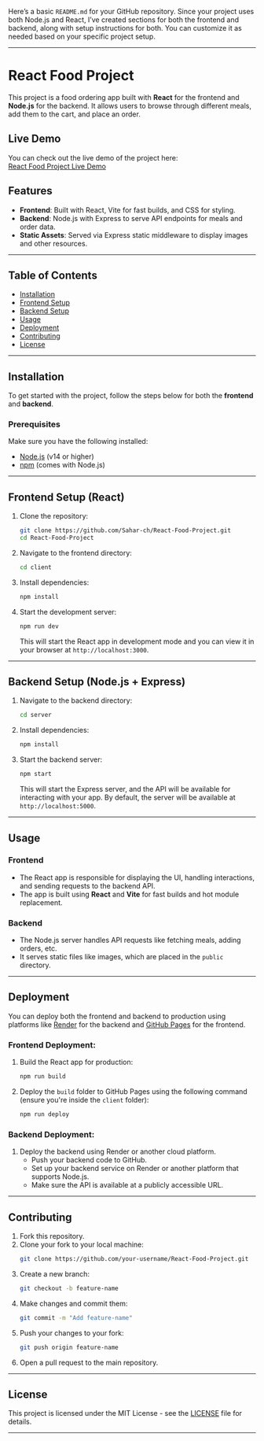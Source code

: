 Here’s a basic `README.md` for your GitHub repository. Since your project uses both Node.js and React, I’ve created sections for both the frontend and backend, along with setup instructions for both. You can customize it as needed based on your specific project setup.

---

# React Food Project

This project is a food ordering app built with **React** for the frontend and **Node.js** for the backend. It allows users to browse through different meals, add them to the cart, and place an order.

## Live Demo

You can check out the live demo of the project here:  
[React Food Project Live Demo](https://sahar-ch.github.io/React-Food-Project/)

## Features

- **Frontend**: Built with React, Vite for fast builds, and CSS for styling.
- **Backend**: Node.js with Express to serve API endpoints for meals and order data.
- **Static Assets**: Served via Express static middleware to display images and other resources.

---

## Table of Contents

- [Installation](#installation)
- [Frontend Setup](#frontend-setup)
- [Backend Setup](#backend-setup)
- [Usage](#usage)
- [Deployment](#deployment)
- [Contributing](#contributing)
- [License](#license)

---

## Installation

To get started with the project, follow the steps below for both the **frontend** and **backend**.

### Prerequisites

Make sure you have the following installed:

- [Node.js](https://nodejs.org/) (v14 or higher)
- [npm](https://www.npmjs.com/) (comes with Node.js)

---

## Frontend Setup (React)

1. Clone the repository:

   ```bash
   git clone https://github.com/Sahar-ch/React-Food-Project.git
   cd React-Food-Project
   ```

2. Navigate to the frontend directory:

   ```bash
   cd client
   ```

3. Install dependencies:

   ```bash
   npm install
   ```

4. Start the development server:

   ```bash
   npm run dev
   ```

   This will start the React app in development mode and you can view it in your browser at `http://localhost:3000`.

---

## Backend Setup (Node.js + Express)

1. Navigate to the backend directory:

   ```bash
   cd server
   ```

2. Install dependencies:

   ```bash
   npm install
   ```

3. Start the backend server:

   ```bash
   npm start
   ```

   This will start the Express server, and the API will be available for interacting with your app. By default, the server will be available at `http://localhost:5000`.

---

## Usage

### Frontend

- The React app is responsible for displaying the UI, handling interactions, and sending requests to the backend API.
- The app is built using **React** and **Vite** for fast builds and hot module replacement.

### Backend

- The Node.js server handles API requests like fetching meals, adding orders, etc.
- It serves static files like images, which are placed in the `public` directory.

---

## Deployment

You can deploy both the frontend and backend to production using platforms like [Render](https://render.com) for the backend and [GitHub Pages](https://pages.github.com/) for the frontend.

### Frontend Deployment:

1. Build the React app for production:

   ```bash
   npm run build
   ```

2. Deploy the `build` folder to GitHub Pages using the following command (ensure you're inside the `client` folder):
   ```bash
   npm run deploy
   ```

### Backend Deployment:

1. Deploy the backend using Render or another cloud platform.
   - Push your backend code to GitHub.
   - Set up your backend service on Render or another platform that supports Node.js.
   - Make sure the API is available at a publicly accessible URL.

---

## Contributing

1. Fork this repository.
2. Clone your fork to your local machine:
   ```bash
   git clone https://github.com/your-username/React-Food-Project.git
   ```
3. Create a new branch:
   ```bash
   git checkout -b feature-name
   ```
4. Make changes and commit them:
   ```bash
   git commit -m "Add feature-name"
   ```
5. Push your changes to your fork:
   ```bash
   git push origin feature-name
   ```
6. Open a pull request to the main repository.

---

## License

This project is licensed under the MIT License - see the [LICENSE](LICENSE) file for details.

---
